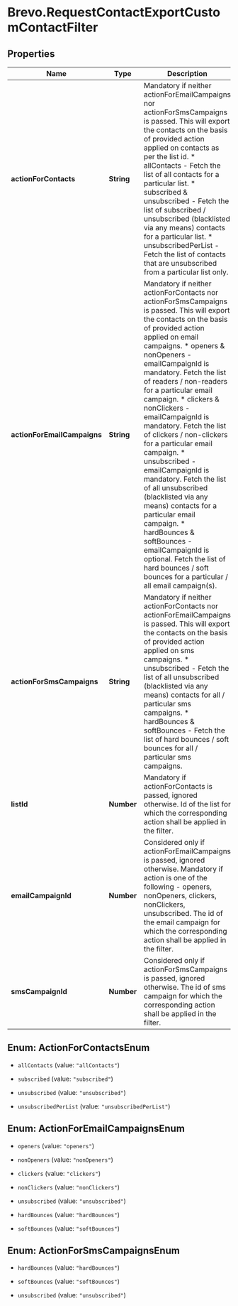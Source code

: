 # Brevo.RequestContactExportCustomContactFilter

## Properties
Name | Type | Description | Notes
------------ | ------------- | ------------- | -------------
**actionForContacts** | **String** | Mandatory if neither actionForEmailCampaigns nor actionForSmsCampaigns is passed. This will export the contacts on the basis of provided action applied on contacts as per the list id. * allContacts - Fetch the list of all contacts for a particular list. * subscribed & unsubscribed - Fetch the list of subscribed / unsubscribed (blacklisted via any means) contacts for a particular list. * unsubscribedPerList - Fetch the list of contacts that are unsubscribed from a particular list only.  | [optional] 
**actionForEmailCampaigns** | **String** | Mandatory if neither actionForContacts nor actionForSmsCampaigns is passed. This will export the contacts on the basis of provided action applied on email campaigns. * openers & nonOpeners - emailCampaignId is mandatory. Fetch the list of readers / non-readers for a particular email campaign. * clickers & nonClickers - emailCampaignId is mandatory. Fetch the list of clickers / non-clickers for a particular email campaign. * unsubscribed - emailCampaignId is mandatory. Fetch the list of all unsubscribed (blacklisted via any means) contacts for a particular email campaign. * hardBounces & softBounces - emailCampaignId is optional. Fetch the list of hard bounces / soft bounces for a particular / all email campaign(s).  | [optional] 
**actionForSmsCampaigns** | **String** | Mandatory if neither actionForContacts nor actionForEmailCampaigns is passed. This will export the contacts on the basis of provided action applied on sms campaigns. * unsubscribed - Fetch the list of all unsubscribed (blacklisted via any means) contacts for all / particular sms campaigns. * hardBounces & softBounces - Fetch the list of hard bounces / soft bounces for all / particular sms campaigns.  | [optional] 
**listId** | **Number** | Mandatory if actionForContacts is passed, ignored otherwise. Id of the list for which the corresponding action shall be applied in the filter. | [optional] 
**emailCampaignId** | **Number** | Considered only if actionForEmailCampaigns is passed, ignored otherwise. Mandatory if action is one of the following - openers, nonOpeners, clickers, nonClickers, unsubscribed. The id of the email campaign for which the corresponding action shall be applied in the filter. | [optional] 
**smsCampaignId** | **Number** | Considered only if actionForSmsCampaigns is passed, ignored otherwise. The id of sms campaign for which the corresponding action shall be applied in the filter. | [optional] 


<a name="ActionForContactsEnum"></a>
## Enum: ActionForContactsEnum


* `allContacts` (value: `"allContacts"`)

* `subscribed` (value: `"subscribed"`)

* `unsubscribed` (value: `"unsubscribed"`)

* `unsubscribedPerList` (value: `"unsubscribedPerList"`)




<a name="ActionForEmailCampaignsEnum"></a>
## Enum: ActionForEmailCampaignsEnum


* `openers` (value: `"openers"`)

* `nonOpeners` (value: `"nonOpeners"`)

* `clickers` (value: `"clickers"`)

* `nonClickers` (value: `"nonClickers"`)

* `unsubscribed` (value: `"unsubscribed"`)

* `hardBounces` (value: `"hardBounces"`)

* `softBounces` (value: `"softBounces"`)




<a name="ActionForSmsCampaignsEnum"></a>
## Enum: ActionForSmsCampaignsEnum


* `hardBounces` (value: `"hardBounces"`)

* `softBounces` (value: `"softBounces"`)

* `unsubscribed` (value: `"unsubscribed"`)




